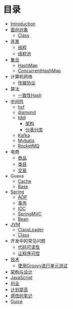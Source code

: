 
# 目录

* [Introduction](README.md)
* [面向对象](面向对象.md)
   - [Class](Class.md)
* [并发](并发.md)
   - [线程](线程.md)
   - [线程池](线程池.md)
* [集合](集合.md)
   - [HashMap](HashMap.md)
   - [ConcurrentHashMap](ConcurrentHashMap.md)
* 计算机网络
   - [传输协议](传输协议.md)
* 算法
   - [一致性Hash](算法/一致性Hash.md)
* [中间件](中间件/中间件.md)
   - [hsf](中间件/hsf.md)
   - [diamond](中间件/diamond.md)
   - [tddl](中间件/tddl.md)
       - [架构](架构.md)
       - [分表分库](分表分库.md)
   - [Kafka](中间件/Kafka.md)
   - [Mybatis](中间件/Mybatis.md)
   - [RocketMQ](中间件/RocketMQ.md)
* 电商
   - [商品](商品.md)
   - [类目](类目.md)
   - [交易](交易.md)
* Guava
   - [Cache](Cache.md)
   - [Base](base.md)
* [Spring](Spring/README.md)
   - [AOP](Spring/AOP.md)
   - [事务](Spring/事务.md)
   - [IOC](Spring/IOC.md)
   - [SpringMVC](Spring/SpringMVC.md)
   - [Bean](Spring/Bean.md)
* [JVM](JVM/README.md)
   - [ClassLoader](JVM/ClassLoader.md)
   - [Class](JVM/Class.md)
* 开发中的常见问题
   - [代码可读性](开发中常见问题/代码可读性.md)
   - [让程序可控](开发中常见问题/让程序可控.md)
* [技术](技术/技术.md)
   - [使用Groovy进行单元测试](技术/使用Groovy进行单元测试.md)
* [架构与设计](架构与设计.md)
* [JavaScript](javascript.md)
* [创业](创业.md)
* [计划提高](计划提高.md)
* [感悟的笔记](感悟的笔记.md)
* [Guice](Guice/Guice.md)

